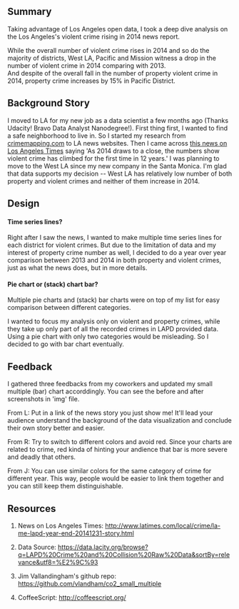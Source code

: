 ## Summary

Taking advantage of Los Angeles open data, I took a deep dive analysis on the Los Angeles's violent crime rising in 2014 news report.  

While the overall number of violent crime rises in 2014 and so do the majority of districts, West LA, Pacific and Mission witness a drop in the number of violent crime in 2014 comparing with 2013.  
And despite of the overall fall in the number of property violent crime in 2014, property crime increases by 15% in Pacific District.  


## Background Story

I moved to LA for my new job as a data scientist a few months ago (Thanks Udacity! Bravo Data Analyst Nanodegree!). First thing first, I wanted to find a safe neighborhood to live in. So I started my research from [crimemapping.com](http://www.crimemapping.com) to LA news websites. Then I came across [this news on Los Angeles Times](http://www.latimes.com/local/crime/la-me-lapd-year-end-20141231-story.html) saying 'As 2014 draws to a close, the numbers show violent crime has climbed for the first time in 12 years.' I was planning to move to the West LA since my new company in the Santa Monica. I'm glad that data supports my decision -- West LA has relatively low number of both property and violent crimes and neither of them increase in 2014.  

## Design  

#### Time series lines?  
Right after I saw the news, I wanted to make multiple time series lines for each district for violent crimes. But due to the limitation of data and my interest of property crime number as well, I decided to do a year over year comparison between 2013 and 2014 in both property and violent crimes, just as what the news does, but in more details.  


#### Pie chart or (stack) chart bar?  
Multiple pie charts and (stack) bar charts were on top of my list for easy comparison between different categories.  

I wanted to focus my analysis only on violent and property crimes, while they take up only part of all the recorded crimes in LAPD provided data. Using a pie chart with only two categories would be misleading. So I decided to go with bar chart eventually.  


## Feedback 

I gathered three feedbacks from my coworkers and updated my small multiple (bar) chart accorddingly. You can see the before and after screenshots in 'img' file.

From L: Put in a link of the news story you just show me! It'll lead your audience understand the background of the data visualization and conclude their own story better and easier.

From R: Try to switch to different colors and avoid red. Since your charts are related to crime, red kinda of hinting your andience that bar is more severe and deadly that others.

From J: You can use similar colors for the same category of crime for different year. This way, people would be easier to link them together and you can still keep them distinguishable.

## Resources

1. News on Los Angeles Times: http://www.latimes.com/local/crime/la-me-lapd-year-end-20141231-story.html  

2. Data Source: https://data.lacity.org/browse?q=LAPD%20Crime%20and%20Collision%20Raw%20Data&sortBy=relevance&utf8=%E2%9C%93

3. Jim Vallandingham's github repo: https://github.com/vlandham/co2_small_multiple 

4. CoffeeScript: http://coffeescript.org/
